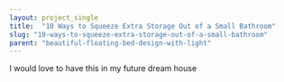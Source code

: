 ```yaml
---
layout: project_single
title:  "10 Ways to Squeeze Extra Storage Out of a Small Bathroom"
slug: "10-ways-to-squeeze-extra-storage-out-of-a-small-bathroom"
parent: "beautiful-floating-bed-design-with-light"
---
```

I would love to have this in my future dream house
